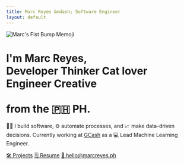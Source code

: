 ```yaml
---
title: Marc Reyes &mdash; Software Engineer
layout: default
---
```


<div tooltip="✌️ I'm Marc. Feeling cute." flow="right"><img class="profile-image big" src="{{ 'images/marc-memoji.png' | cdn }}" alt="Marc's Fist Bump Memoji"></div>

<h1>
    I'm Marc Reyes,<br>
    <span id="typed"></span>
    <div id="typed-strings">
        <span>Developer</span>
        <span>Thinker</span>
        <span>Cat lover</span>
        <span>Engineer</span>
        <span>Creative</span>
    </div><br> from the 🇵🇭 PH.

</h1>

👨‍💻 I build software, ⚙️ automate processes, and 📈 make data-driven decisions. Currently working at <a class="link-1" href="https://gcash.com" target="_blank">GCash</a> as a 💻 Lead Machine Learning Engineer.

<a class="button bold huge rounded" href="https://marcrey.es/dev" target="_blank" ref="noopener noreferrer">🛠 Projects</a>
<a class="button bold huge rounded" href="https://marcrey.es/resume" target="_blank" ref="noopener noreferrer">🗒️ Resume</a>
<a class="button blue bold huge rounded" href="mailto:hello@marcreyes.ph?subject=Hi, Marc" target="_blank" ref="noopener noreferrer">💬 hello@marcreyes.ph</a>
